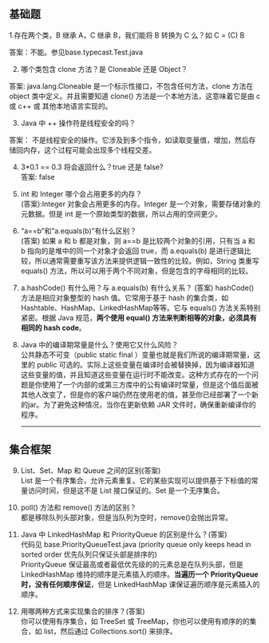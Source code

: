 ## 基础题
1.存在两个类，B 继承 A，C 继承 B，我们能将 B 转换为 C 么？如 C = (C) B

答案：不能。参见base.typecast.Test.java

2. 哪个类包含 clone 方法？是 Cloneable 还是 Object？

答案: java.lang.Cloneable 是一个标示性接口，不包含任何方法，clone 方法在 object 类中定义。并且需要知道 clone() 方法是一个本地方法，这意味着它是由 c 或 c++ 或 其他本地语言实现的。

3. Java 中 ++ 操作符是线程安全的吗？

答案： 不是线程安全的操作。它涉及到多个指令，如读取变量值，增加，然后存储回内存，这个过程可能会出现多个线程交差。

4. 3*0.1 == 0.3 将会返回什么？true 还是 false?  
答案: false

5. int 和 Integer 哪个会占用更多的内存？  
(答案):Integer 对象会占用更多的内存。Integer 是一个对象，需要存储对象的元数据。但是 int 是一个原始类型的数据，所以占用的空间更少。

6. “a==b”和”a.equals(b)”有什么区别？  
(答案)  如果 a 和 b 都是对象，则 a==b 是比较两个对象的引用，只有当 a 和 b 指向的是堆中的同一个对象才会返回 true，而 a.equals(b) 是进行逻辑比较，所以通常需要重写该方法来提供逻辑一致性的比较。例如，String 类重写 equals() 方法，所以可以用于两个不同对象，但是包含的字母相同的比较。

7. a.hashCode() 有什么用？与 a.equals(b) 有什么关系？
(答案) hashCode() 方法是相应对象整型的 hash 值。它常用于基于 hash 的集合类，如 Hashtable、HashMap、LinkedHashMap等等。它与 equals() 方法关系特别紧密。根据 Java 规范，**两个使用 equal() 方法来判断相等的对象，必须具有相同的 hash code**。

8. Java 中的编译期常量是什么？使用它又什么风险？  
   公共静态不可变（public static final ）变量也就是我们所说的编译期常量，这里的 public 可选的。实际上这些变量在编译时会被替换掉，因为编译器知道这些变量的值，并且知道这些变量在运行时不能改变。这种方式存在的一个问题是你使用了一个内部的或第三方库中的公有编译时常量，但是这个值后面被其他人改变了，但是你的客户端仍然在使用老的值，甚至你已经部署了一个新的jar。为了避免这种情况，当你在更新依赖 JAR 文件时，确保重新编译你的程序。
   
   
   ------------
   
   
 ## 集合框架
 9.  List、Set、Map 和 Queue 之间的区别(答案)  
 List 是一个有序集合，允许元素重复。它的某些实现可以提供基于下标值的常量访问时间，但是这不是 List 接口保证的。Set 是一个无序集合。
 
 10. poll() 方法和 remove() 方法的区别？  
 都是移除队列头部对象，但是当队列为空时，remove()会抛出异常。
 
 11. Java 中 LinkedHashMap 和 PriorityQueue 的区别是什么？(答案)  
     代码见 base.PriorityQueueTest.java (priority queue only keeps head in sorted order 优先队列只保证头部是排序的)    
     PriorityQueue 保证最高或者最低优先级的的元素总是在队列头部，但是 LinkedHashMap 维持的顺序是元素插入的顺序。**当遍历一个 PriorityQueue 时，没有任何顺序保证**，但是 LinkedHashMap 课保证遍历顺序是元素插入的顺序。
     
 12. 用哪两种方式来实现集合的排序？(答案)  
     你可以使用有序集合，如 TreeSet 或 TreeMap，你也可以使用有顺序的的集合，如 list，然后通过 Collections.sort() 来排序。